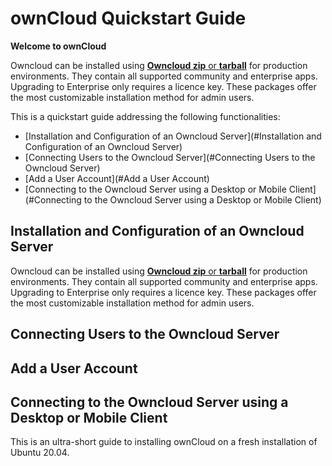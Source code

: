 # ownCloud Quickstart Guide

**Welcome to ownCloud** 

Owncloud can be installed using [**Owncloud zip** or **tarball**](https://owncloud.com/download-server/) for production environments. They contain all supported community and enterprise apps. Upgrading to Enterprise only requires a licence key. These packages offer the most customizable installation method for admin users.

This is a quickstart guide addressing the following functionalities:
- [Installation and Configuration of an Owncloud Server](#Installation and Configuration of an Owncloud Server)
- [Connecting Users to the Owncloud Server](#Connecting Users to the Owncloud Server)
- [Add a User Account](#Add a User Account)
- [Connecting to the Owncloud Server using a Desktop or Mobile Client](#Connecting to the Owncloud Server using a Desktop or Mobile Client)

## Installation and Configuration of an Owncloud Server
Owncloud can be installed using [**Owncloud zip** or **tarball**](https://owncloud.com/download-server/) for production environments. They contain all supported community and enterprise apps. Upgrading to Enterprise only requires a licence key. These packages offer the most customizable installation method for admin users.

## Connecting Users to the Owncloud Server
## Add a User Account
## Connecting to the Owncloud Server using a Desktop or Mobile Client

This is an ultra-short guide to installing ownCloud on a fresh installation of Ubuntu 20.04.



